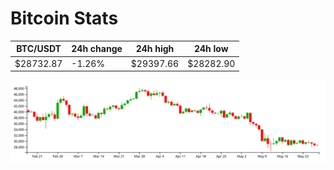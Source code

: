 # Bitcoin Stats

BTC/USDT|24h change|24h high|24h low|
|---|---|---|---|
|$28732.87|-1.26%|$29397.66|$28282.90|

<img src="./chart.svg">
